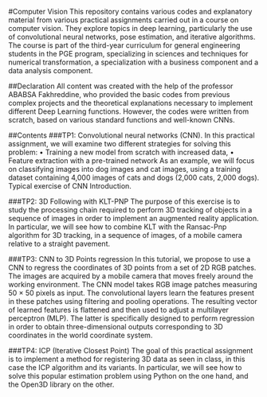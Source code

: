 #Computer Vision
This repository contains various codes and explanatory material from various practical assignments carried out in a course on computer vision. They explore topics in deep learning, particularly the use of convolutional neural networks, pose estimation, and iterative algorithms. The course is part of the third-year curriculum for general engineering students in the PGE program, specializing in sciences and techniques for numerical transformation, a specialization with a business component and a data analysis component. 

##Declaration
All content was created with the help of the professor ABABSA Fakhreddine, who provided the basic codes from previous complex projects and the theoretical explanations necessary to implement different Deep Learning functions. However, the codes were written from scratch, based on various standard functions and well-known CNNs. 

##Contents
###TP1: Convolutional neural networks (CNN). 
In this practical assignment, we will examine two different strategies for solving this problem:
• Training a new model from scratch with increased data,
• Feature extraction with a pre-trained network
As an example, we will focus on classifying images into dog images and cat images, using a training dataset containing 4,000 images of cats and dogs (2,000 cats, 2,000 dogs). Typical exercise of CNN Introduction.

###TP2: 3D Following with KLT-PNP
The purpose of this exercise is to study the processing chain required to perform 3D tracking of objects in a sequence of images in order to implement an
augmented reality application. In particular, we will see how to combine KLT with the Ransac-Pnp algorithm for 3D tracking, in a sequence of images, of a mobile camera relative to a straight pavement.

###TP3: CNN to 3D Points regression
In this tutorial, we propose to use a CNN to regress the coordinates of 3D points from a set of 2D RGB patches. The images are acquired by a mobile camera that moves freely around the working environment. 
The CNN model takes RGB image patches measuring 50 × 50 pixels as input. The convolutional layers learn the features present in these patches using filtering and pooling operations. The resulting vector of learned features is flattened and then used to adjust a multilayer perceptron (MLP). The latter is specifically designed to perform regression in order to obtain three-dimensional outputs corresponding to 3D coordinates in the world coordinate system. 

###TP4: ICP (Iterative Closest Point)
The goal of this practical assignment is to implement a method for registering 3D data as seen in class, in this case the ICP algorithm and its variants. In particular, we will see how to solve this popular estimation problem using Python on the one hand, and the Open3D library on the other. 
